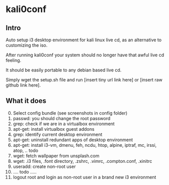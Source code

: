 # kali0conf
## Intro
Auto setup i3 desktop environment for kali linux live cd, as an alternative to customizing the iso.

After running kali0conf your system should no longer have that 
awful live cd feeling. 

It should be easily portable to any debian based live cd. 
  
Simply wget the setup.sh file and run [insert tiny url link here] or
[insert raw github link here]. 

## What it does
0. Select config bundle (see screenshots in config folder)
0. passwd: you should change the root password
1. grep: check if we are in a virtualbox environment 
1. apt-get: install virtualbox guest addons
2. grep: identify current desktop environment 
2. apt-get: uninstall redundant apps of desktop environment
3. apt-get: install i3-vm, dmenu, feh, ncdu, htop, alpine, iptraf, mc, irssi, atop, .. todo 
3. wget: fetch wallpaper from unsplash.com
3. wget: .i3 files, .font directory, .zshrc, .vimrc, .compton.conf, .xinitrc
4. useradd: create non-root user 
4. .... todo .....
4. logout root and login as non-root user in a brand new i3 environment
